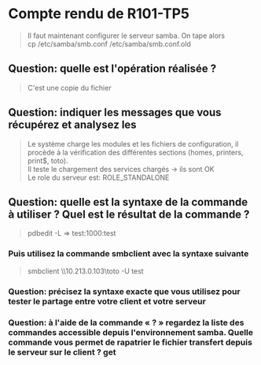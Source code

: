# Compte rendu de R101-TP5

> Il faut maintenant configurer le serveur samba. On tape alors\
> cp /etc/samba/smb.conf /etc/samba/smb.conf.old

## Question: quelle est l'opération réalisée ?

> C'est une copie du fichier

## Question: indiquer les messages que vous récupérez et analysez les

> Le système charge les modules et les fichiers de configuration,
> il procède à la vérification des différentes sections (homes, printers, print$, toto).\
> Il teste le chargement des services chargés -> ils sont OK\
> Le role du serveur est: ROLE_STANDALONE

## Question: quelle est la syntaxe de la commande à utiliser ? Quel est le résultat de la commande ?

> pdbedit -L => test:1000:test

### Puis utilisez la commande smbclient avec la syntaxe suivante

> smbclient \\\\10.213.0.103\\toto -U test

### Question: précisez la syntaxe exacte que vous utilisez pour tester le partage entre votre client et votre serveur

### Question: à l'aide de la commande « ? » regardez la liste des commandes accessible depuis l'environnement samba. Quelle commande vous permet de rapatrier le fichier transfert depuis le serveur sur le client ? get <remote filename> <local filename>
